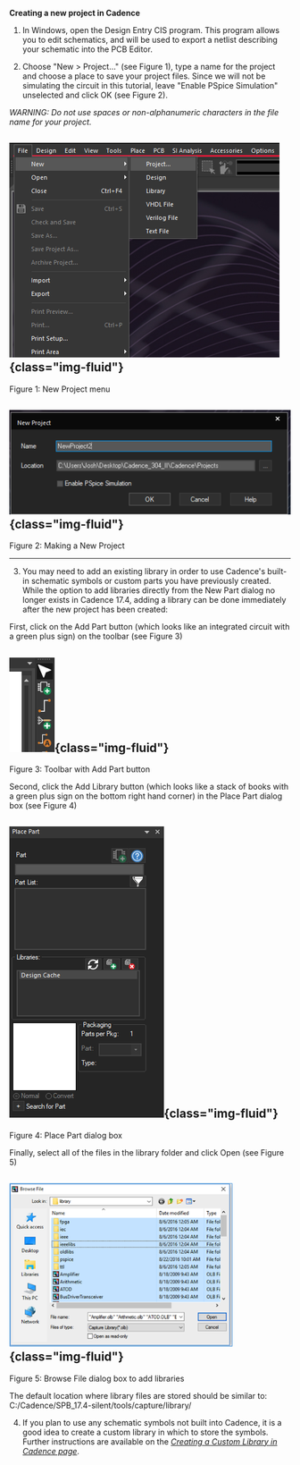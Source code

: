 **Creating a new project in Cadence**

1.  In Windows, open the Design Entry CIS program. This program allows you to edit schematics, and will be used to export a netlist describing your schematic into the PCB Editor.

2.  Choose "New > Project..." (see Figure 1), type a name for the project and choose a place to save your project files. Since we will not be simulating the circuit in this tutorial, leave "Enable PSpice Simulation" unselected and click OK (see Figure 2). 

*WARNING: Do not use spaces or non-alphanumeric characters in the file name for your project.*

  ![](./ESD_Creating_a_New_Project_revised_media/media/image4.png){class="img-fluid"}
  -----------------------------------------------------------------------------------------------------------------------------
  Figure 1: New Project menu

  ![](./ESD_Creating_a_New_Project_revised_media/media/image1.png){class="img-fluid"}
  ----------------------------------------------------------------------------------------------------------------------------
  Figure 2: Making a New Project

-- --

3.  You may need to add an existing library in order to use Cadence's built-in schematic symbols or custom parts you have previously created. While the option to add libraries directly from the New Part dialog no longer exists in Cadence 17.4, adding a library can be done immediately after the new project has been created:

First, click on the Add Part button (which looks like an integrated circuit with a green plus sign) on the toolbar (see Figure 3)

  ![](./ESD_Creating_a_New_Project_revised_media/media/image2.png){class="img-fluid"}
  ------------------------------------------------------------------------------------------------------------------------------
  Figure 3: Toolbar with Add Part button

Second, click the Add Library button (which looks like a stack of books with a green plus sign on the bottom right hand corner) in the Place Part dialog box (see Figure 4)

  ![](./ESD_Creating_a_New_Project_revised_media/media/image5.png){class="img-fluid"}
  ------------------------------------------------------------------------------------------------------------------------------
  Figure 4: Place Part dialog box

Finally, select all of the files in the library folder and click Open (see Figure 5)

  ![](./ESD_Creating_a_New_Project_revised_media/media/image3.png){class="img-fluid"}
  -----------------------------------------------------------------------------------------------------------------------------
  Figure 5: Browse File dialog box to add libraries

The default location where library files are stored should be similar to: C:/Cadence/SPB_17.4-silent/tools/capture/library/

4.  If you plan to use any schematic symbols not built into Cadence, it is a good idea to create a custom library in which to store the symbols. Further instructions are available on the [*Creating a Custom Library in Cadence page*](creating-a-custom-library-in-cadence.html).
